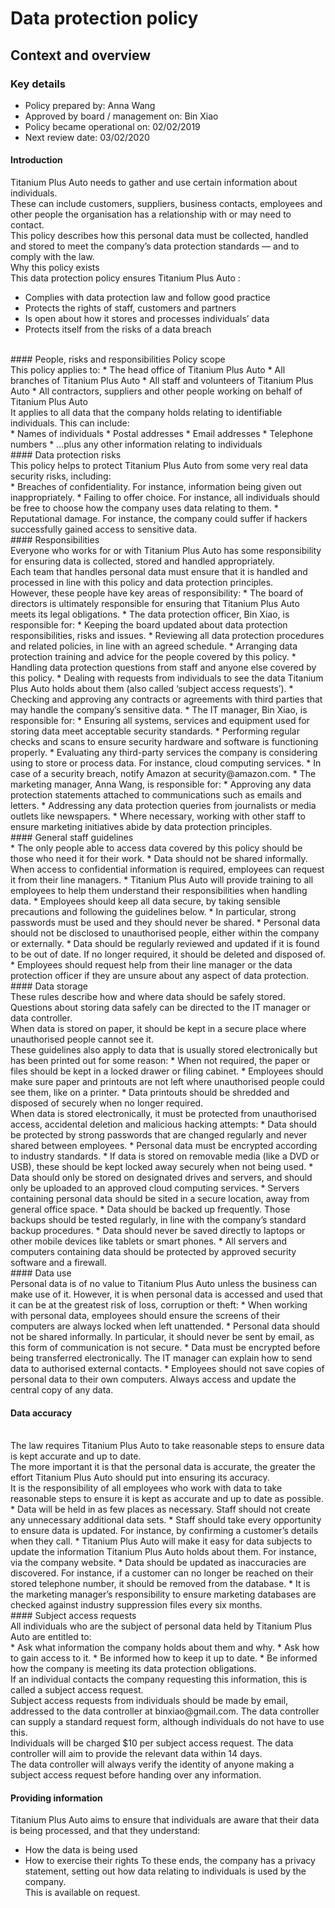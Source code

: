 # Data protection policy
## Context and overview
### Key details
* Policy prepared by:				Anna Wang
* Approved by board / management on:	Bin Xiao	
* Policy became operational on:		02/02/2019	 
* Next review date:				03/02/2020		
#### Introduction
Titanium Plus Auto needs to gather and use certain information about individuals.
</br>
These can include customers, suppliers, business contacts, employees and other people the organisation has a relationship with or may need to contact.
</br>
This policy describes how this personal data must be collected, handled and stored to meet the company’s data protection standards — and to comply with the law.
</br>
Why this policy exists
</br>
This data protection policy ensures Titanium Plus Auto :
* Complies with data protection law and follow good practice 
* Protects the rights of staff, customers and partners
* Is open about how it stores and processes individuals’ data
* Protects itself from the risks of a data breach
</br>
#### People, risks and responsibilities
Policy scope</br>
This policy applies to:
* The head office of Titanium Plus Auto 
* All branches of Titanium Plus Auto 
* All staff and volunteers of Titanium Plus Auto 
* All contractors, suppliers and other people working on behalf of Titanium Plus Auto
</br>
It applies to all data that the company holds relating to identifiable individuals. This can include:</br>
* Names of individuals
* Postal addresses
* Email addresses
* Telephone numbers
* …plus any other information relating to individuals
</br>
#### Data protection risks </br>
This policy helps to protect Titanium Plus Auto  from some very real data security risks, including:</br>
* Breaches of confidentiality. For instance, information being given out inappropriately.
* Failing to offer choice. For instance, all individuals should be free to choose how the company uses data relating to them.
* Reputational damage. For instance, the company could suffer if hackers successfully gained access to sensitive data.
</br>
#### Responsibilities</br>
Everyone who works for or with Titanium Plus Auto  has some responsibility for ensuring data is collected, stored and handled appropriately.
</br>
Each team that handles personal data must ensure that it is handled and processed in line with this policy and data protection principles.
</br>
However, these people have key areas of responsibility:
* The board of directors is ultimately responsible for ensuring that Titanium Plus Auto  meets its legal obligations.
* The data protection officer, Bin Xiao, is responsible for:
    * Keeping the board updated about data protection responsibilities, risks and issues.
    * Reviewing all data protection procedures and related policies, in line with an agreed schedule.
    * Arranging data protection training and advice for the people covered by this policy.
    * Handling data protection questions from staff and anyone else covered by this policy.
    * Dealing with requests from individuals to see the data Titanium Plus Auto  holds about them (also called ‘subject access requests’).
    * Checking and approving any contracts or agreements with third parties that may handle the company’s sensitive data.
* The IT manager, Bin Xiao, is responsible for:
    * Ensuring all systems, services and equipment used for storing data meet acceptable security standards.
    * Performing regular checks and scans to ensure security hardware and software is functioning properly.
    * Evaluating any third-party services the company is considering using to store or process data. For instance, cloud computing services.
    * In case of a security breach, notify Amazon at security@amazon.com.
* The marketing manager, Anna Wang, is responsible for:
    * Approving any data protection statements attached to communications such as emails and letters.
    * Addressing any data protection queries from journalists or media outlets like newspapers.
    * Where necessary, working with other staff to ensure marketing initiatives abide by data protection principles.
</br>
#### General staff guidelines </br>
* The only people able to access data covered by this policy should be those who need it for their work.
* Data should not be shared informally. When access to confidential information is required, employees can request it from their line managers.
* Titanium Plus Auto  will provide training to all employees to help them understand their responsibilities when handling data.
* Employees should keep all data secure, by taking sensible precautions and following the guidelines below.
* In particular, strong passwords must be used and they should never be shared.
* Personal data should not be disclosed to unauthorised people, either within the company or externally.
* Data should be regularly reviewed and updated if it is found to be out of date. If no longer required, it should be deleted and disposed of.
* Employees should request help from their line manager or the data protection officer if they are unsure about any aspect of data protection. 
</br>
#### Data storage</br>
These rules describe how and where data should be safely stored. Questions about storing data safely can be directed to the IT manager or data controller.
</br>
When data is stored on paper, it should be kept in a secure place where unauthorised people cannot see it.
</br>
These guidelines also apply to data that is usually stored electronically but has been printed out for some reason:
* When not required, the paper or files should be kept in a locked drawer or filing cabinet.
* Employees should make sure paper and printouts are not left where unauthorised people could see them, like on a printer.
* Data printouts should be shredded and disposed of securely when no longer required.
</br>
When data is stored electronically, it must be protected from unauthorised access, accidental deletion and malicious hacking attempts:
* Data should be protected by strong passwords that are changed regularly and never shared between employees.
* Personal data must be encrypted according to industry standards.
* If data is stored on removable media (like a DVD or USB), these should be kept locked away securely when not being used.
* Data should only be stored on designated drives and servers, and should only be uploaded to an approved cloud computing services.
* Servers containing personal data should be sited in a secure location, away from general office space.
* Data should be backed up frequently. Those backups should be tested regularly, in line with the company’s standard backup procedures.
* Data should never be saved directly to laptops or other mobile devices like tablets or smart phones.
* All servers and computers containing data should be protected by approved security software and a firewall.
</br>
#### Data use
</br>
Personal data is of no value to Titanium Plus Auto unless the business can make use of it. However, it is when personal data is accessed and used that it can be at the greatest risk of loss, corruption or theft:
* When working with personal data, employees should ensure the screens of their computers are always locked when left unattended.
* Personal data should not be shared informally. In particular, it should never be sent by email, as this form of communication is not secure.
* Data must be encrypted before being transferred electronically. The IT manager can explain how to send data to authorised external contacts.
* Employees should not save copies of personal data to their own computers. Always access and update the central copy of any data.

#### Data accuracy
</br>
The law requires Titanium Plus Auto to take reasonable steps to ensure data is kept accurate and up to date.
</br>
The more important it is that the personal data is accurate, the greater the effort Titanium Plus Auto should put into ensuring its accuracy.
</br>
It is the responsibility of all employees who work with data to take reasonable steps to ensure it is kept as accurate and up to date as possible.
</br>
* Data will be held in as few places as necessary. Staff should not create any unnecessary additional data sets.
* Staff should take every opportunity to ensure data is updated. For instance, by confirming a customer’s details when they call.
* Titanium Plus Auto will make it easy for data subjects to update the information Titanium Plus Auto holds about them. For instance, via the company website.
* Data should be updated as inaccuracies are discovered. For instance, if a customer can no longer be reached on their stored telephone number, it should be removed from the database.
* It is the marketing manager’s responsibility to ensure marketing databases are checked against industry suppression files every six months.
</br>
#### Subject access requests
</br>
All individuals who are the subject of personal data held by Titanium Plus Auto are entitled to:
</br>
* Ask what information the company holds about them and why.
* Ask how to gain access to it.
* Be informed how to keep it up to date. 
* Be informed how the company is meeting its data protection obligations.</br>
If an individual contacts the company requesting this information, this is called a subject access request. </br>
Subject access requests from individuals should be made by email, addressed to the data controller at binxiao@gmail.com. The data controller can supply a standard request form, although individuals do not have to use this.
</br>
Individuals will be charged $10 per subject access request. The data controller will aim to provide the relevant data within 14 days.
</br>
The data controller will always verify the identity of anyone making a subject access request before handing over any information.
</br>

#### Providing information
Titanium Plus Auto aims to ensure that individuals are aware that their data is being processed, and that they understand:</br>
* How the data is being used
* How to exercise their rights 
To these ends, the company has a privacy statement, setting out how data relating to individuals is used by the company.</br>
This is available on request.</br>




